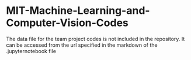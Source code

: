 # MIT-Machine-Learning-and-Computer-Vision-Codes
The data file for the team project codes is not included in the repository. It can be accessed from the url specified in the markdown of the .jupyternotebook file
